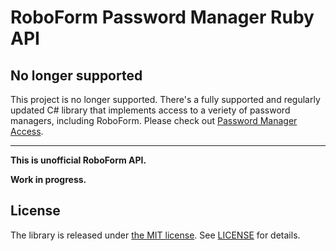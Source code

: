 RoboForm Password Manager Ruby API
==================================

## No longer supported

This project is no longer supported. There's a fully supported and regularly 
updated C# library that implements access to a veriety of password managers, 
including RoboForm. Please check out 
[Password Manager Access](https://github.com/detunized/password-manager-access).

---

**This is unofficial RoboForm API.**

**Work in progress.**

License
-------

The library is released under [the MIT license][mit]. See [LICENSE][license]
for details.

[mit]: http://www.opensource.org/licenses/mit-license.php
[license]: LICENSE
